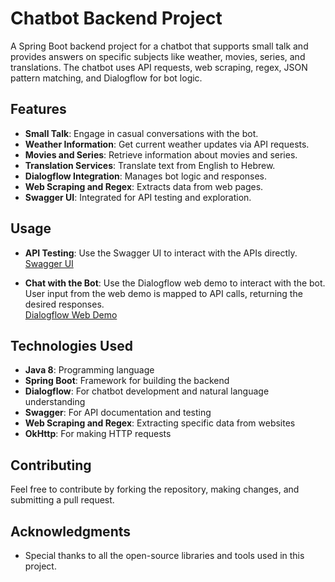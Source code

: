 # Chatbot Backend Project

A Spring Boot backend project for a chatbot that supports small talk and provides answers on specific subjects like weather, movies, series, and translations. The chatbot uses API requests, web scraping, regex, JSON pattern matching, and Dialogflow for bot logic.

## Features

- **Small Talk**: Engage in casual conversations with the bot.
- **Weather Information**: Get current weather updates via API requests.
- **Movies and Series**: Retrieve information about movies and series.
- **Translation Services**: Translate text from English to Hebrew.
- **Dialogflow Integration**: Manages bot logic and responses.
- **Web Scraping and Regex**: Extracts data from web pages.
- **Swagger UI**: Integrated for API testing and exploration.

## Usage

- **API Testing**: Use the Swagger UI to interact with the APIs directly.  
  [Swagger UI](https://bar-chatbot.runmydocker-app.com/swagger-ui.html#!/bot-controller/)
  
- **Chat with the Bot**: Use the Dialogflow web demo to interact with the bot. User input from the web demo is mapped to API calls, returning the desired responses.  
  [Dialogflow Web Demo](https://bot.dialogflow.com/19c25156-338d-4f3b-8e7b-4b435c01e6ba)

## Technologies Used

- **Java 8**: Programming language
- **Spring Boot**: Framework for building the backend
- **Dialogflow**: For chatbot development and natural language understanding
- **Swagger**: For API documentation and testing
- **Web Scraping and Regex**: Extracting specific data from websites
- **OkHttp**: For making HTTP requests

## Contributing

Feel free to contribute by forking the repository, making changes, and submitting a pull request.

## Acknowledgments

- Special thanks to all the open-source libraries and tools used in this project.
